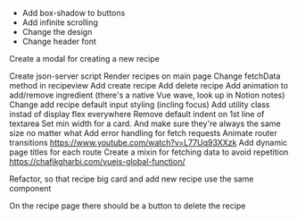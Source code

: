 * Add box-shadow to buttons
* Add infinite scrolling
* Change the design
* Change header font 

Create a modal for creating a new recipe

Create json-server script
Render recipes on main page
Change fetchData method in recipeview
Add create recipe
Add delete recipe 
Add animation to add/remove ingredient (there's a native Vue wave, look up in Notion notes)
Change add recipe default input styling (incling focus)
Add utility class instad of display flex everywhere
Remove default indent on 1st line of textarea
Set min width for a card. And make sure they're always the same size no matter what 
Add error handling for fetch requests
Animate router transitions https://www.youtube.com/watch?v=L77Uq93XXzk
Add dynamic page titles for each route
Create a mixin for fetching data to avoid repetition https://chafikgharbi.com/vuejs-global-function/


Refactor, so that recipe big card and add new recipe use the same component 





On the recipe page there should be a button to delete the recipe